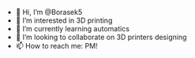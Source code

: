 - 👋 Hi, I’m @Borasek5
- 👀 I’m interested in 3D printing
- 🌱 I’m currently learning automatics
- 💞️ I’m looking to collaborate on 3D printers designing
- 📫 How to reach me: PM!

<!---
Borasek5/Borasek5 is a ✨ special ✨ repository because its `README.md` (this file) appears on your GitHub profile.
You can click the Preview link to take a look at your changes.
--->
